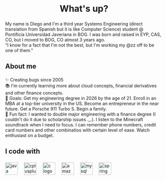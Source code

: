 <h1 align="center">What's up?</h1> 

###

<p align="left">My name is Diego and I'm a third year Systems Engineering (direct translation from Spanish but it is like Computer Science) student @ Pontificia Universidad Javeriana in BOG. I was born and raised in EYP, CAS, CO, but I moved to BOG, CO almost 3 years ago. <br> "I know for a fact that I'm not the best, but I'm working my @zz off to be one of them."</p>

###

<h2 align="left">About me</h2>

###

<p align="left">✨ Creating bugs since 2005<br>📚 I'm currently learning more about cloud concepts, financial derivatives and other finance concepts.<br>🎯 Goals: Get my engineering degree in 2026 by the age of 21. Enroll in an MBA at a top-tier university in the US. Become an entrepreneur in the near future. Get a Porsche 911 Turbo S. Begin a family. <br>🎲 Fun fact: I wanted to double major engineering with a finance degree (I couldn't do it due to scholarship issues ._.). I listen to the Minecraft soundtrack when I need to focus. I can remember phone numbers, credit card numbers and other combinatios with certain level of ease. Watch enthusiast on a budget.</p>

###

<h2 align="left">I code with</h2>

###

<div align="left">
  <img src="https://cdn.jsdelivr.net/gh/devicons/devicon/icons/java/java-original.svg" height="40" alt="java logo"  />
  <img width="12" />
  <img src="https://skillicons.dev/icons?i=cpp" height="40" alt="cplusplus logo"  />
  <img width="12" />
  <img src="https://skillicons.dev/icons?i=c" height="40" alt="c logo"  />
  <img width="12" />
  <img src="https://skillicons.dev/icons?i=aws" height="40" alt="amazonwebservices logo"  />
  <img width="12" />
  <img src="https://cdn.simpleicons.org/mysql/4479A1" height="40" alt="mysql logo"  />
  <img width="12" />
  <img src="https://skillicons.dev/icons?i=spring" height="40" alt="spring logo"  />
</div>

###
